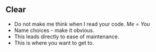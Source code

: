 ## Clear

- Do not make me think when I read your code. _Me = You_
- Name choices - make it obvious.
- This leads directly to ease of maintenance.
- This is where you want to get to. 
